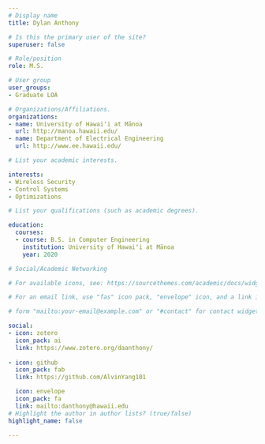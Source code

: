 ```yaml
---
# Display name
title: Dylan Anthony

# Is this the primary user of the site?
superuser: false

# Role/position
role: M.S.

# User group
user_groups:
- Graduate LOA

# Organizations/Affiliations.
organizations:
- name: University of Hawaiʻi at Mānoa
  url: http://manoa.hawaii.edu/
- name: Department of Electrical Engineering
  url: http://www.ee.hawaii.edu/

# List your academic interests.

interests:
- Wireless Security
- Control Systems
- Optimizations

# List your qualifications (such as academic degrees).

education:
  courses:
  - course: B.S. in Computer Engineering
    institution: University of Hawaiʻi at Mānoa
    year: 2020

# Social/Academic Networking

# For available icons, see: https://sourcethemes.com/academic/docs/widgets/#icons

# For an email link, use "fas" icon pack, "envelope" icon, and a link in the

# form "mailto:your-email@example.com" or "#contact" for contact widget.

social: 
- icon: zotero
  icon_pack: ai
  link: https://www.zotero.org/daanthony/
  
- icon: github
  icon_pack: fab
  link: https://github.com/AlvinYang101

  icon: envelope
  icon_pack: fa
  link: mailto:danthony@hawaii.edu
# Highlight the author in author lists? (true/false)
highlight_name: false

---
```

